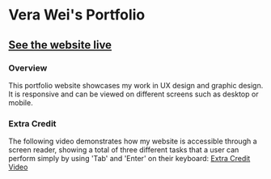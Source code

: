 # Vera Wei's Portfolio
## [See the website live](https://veraweiii.github.io)
### Overview
This portfolio website showcases my work in UX design and graphic design. It is responsive and can be viewed on different screens such as desktop or mobile. 
### Extra Credit
The following video demonstrates how my website is accessible through a screen reader, showing a total of three different tasks that a user can perform simply by using 'Tab' and 'Enter' on their keyboard:
[Extra Credit Video](https://youtu.be/lc-9-Vn_co8)

